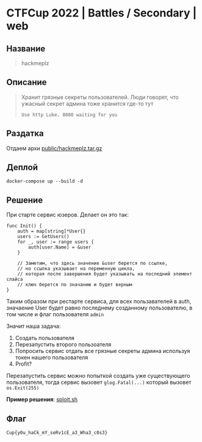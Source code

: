 # CTFCup 2022 | Battles / Secondary | web

## Название

> hackmeplz

## Описание

> Хранит грязные секреты пользователей. Люди говорят, что ужасный секрет админа тоже хранится где-то тут 
>
> `Use http Luke. 8080 waiting for you`

## Раздатка


Отдаем архи [public/hackmeplz.tar.gz](public/hackmeplz.tar.gz)

## Деплой

```
docker-compose up --build -d
```

## Решение
При старте сервис юзеров. Делает он это так:

```
func Init() {
	auth = map[string]*User{}
	users := GetUsers()
	for _, user := range users {
		auth[user.Name] = &user
	}
	
	// Заметим, что здесь значение &user берется по ссылке,
    // но ссылка указывает на переменную цикла, 
    // которая после завершения будет указывать на последний элемент слайса
    // ключ берется по значанию и будет верным
}
```

Таким образом при рестарте сервиса, для всех пользавателей в auth, значаение User будет равно последнему созданному пользователю, в том числе и флаг пользователя `admin`

Значит наша задача:
1. Создать пользователя
2. Перезапустить второго пользоателя
3. Попросить сервис отдать все грязные секреты админа используя токен нашего пользователя
4. Profit?

Перезапустить сервис можно попыткой создать уже существующего пользователя, тогда сервис вызовет `glog.Fatal(...)` который вызовет `os.Exit(255)`


**Пример решения**: [sploit.sh](solution/sploit.sh)

## Флаг

```
Cup{y0u_haCk_mY_seRv1cE_a3_Wha3_c0s3}
```
